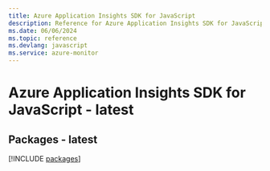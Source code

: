 ```yaml
---
title: Azure Application Insights SDK for JavaScript
description: Reference for Azure Application Insights SDK for JavaScript
ms.date: 06/06/2024
ms.topic: reference
ms.devlang: javascript
ms.service: azure-monitor
---
```

# Azure Application Insights SDK for JavaScript - latest
## Packages - latest
[!INCLUDE [packages](application-insights-index.md)]